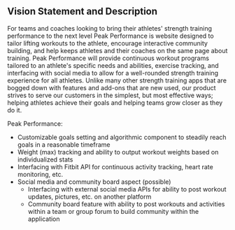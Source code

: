 ## Vision Statement and Description

For teams and coaches looking to bring their athletes' strength training performance to the next level Peak Performance is website designed to tailor lifting workouts to the athlete, encourage interactive community building, and help keeps athletes and their coaches on the same page about training. Peak Performance will provide continuous workout programs tailored to an athlete's specific needs and abilities, exercise tracking, and interfacing with social media to allow for a well-rounded strength training experience for all athletes. Unlike many other strength training apps that are bogged down with features and add-ons that are new used, our product strives to serve our customers in the simplest, but most effective ways; helping athletes achieve their goals and helping teams grow closer as they do it.

Peak Performance:
- Customizable goals setting and algorithmic component to steadily reach goals in a reasonable timeframe
- Weight (max) tracking and ability to output workout weights based on individualized stats
- Interfacing with Fitbit API for continuous activity tracking, heart rate monitoring, etc.
- Social media and community board aspect (possible)
    - Interfacing with external social media APIs for ability to post workout updates, pictures, etc. on another platform
    - Community board feature with ability to post workouts and activities within a team or group forum to build community within the application
